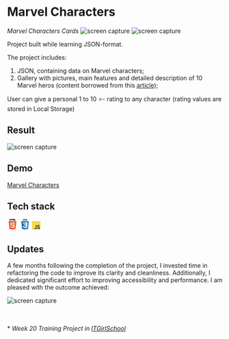# Marvel Characters

_Marvel Characters Cards_ <img width="20px" alt="screen capture" src="../main/assets/icons/favicon-32x32.png"> <img width="20px" alt="screen capture" src="../main/assets/icons/favicon-32x32.png">

Project built while learning JSON-format.

The project includes:

1. JSON, containing data on Marvel characters;
2. Gallery with pictures, main features and detailed description of 10 Marvel heros (content borrowed from this [article]);

User can give a personal 1 to 10 ⭐- rating to any character (rating values are stored in Local Storage)

## Result

<img width="35%" alt="screen capture" src="../main/assets/img/сaptureweb.jpeg">

## Demo

[Marvel Characters]

## Tech stack

<code><img height="25" src="https://raw.githubusercontent.com/github/explore/80688e429a7d4ef2fca1e82350fe8e3517d3494d/topics/html/html.png"></code>
<code><img height="25" src="https://raw.githubusercontent.com/github/explore/80688e429a7d4ef2fca1e82350fe8e3517d3494d/topics/css/css.png"></code>
<code><img height="20" src="https://raw.githubusercontent.com/github/explore/80688e429a7d4ef2fca1e82350fe8e3517d3494d/topics/javascript/javascript.png"></code>

## Updates

A few months following the completion of the project, I invested time in refactoring the code to improve its clarity and cleanliness. Additionally, I dedicated significant effort to improving accessibility and performance. I am pleased with the outcome achieved:

<img width="35%" alt="screen capture" src="../main/assets/img/pagespeed.png">

<br><br> \* _Week 20 Training Project in [ITGirlSchool]_

[ITGirlSchool]: https://itgirlschool.com/en
[Marvel Characters]: https://alenagm.github.io/Marvel-Characters/
[article]: https://www.ellegirl.ru/articles/vse-o-15-samyih-krutyih-supergeroyah/
